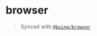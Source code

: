 # browser

> Synced with [`@koine/browser`](https://github.com/knitkode/koine/tree/main/packages/browser)
